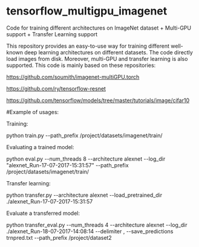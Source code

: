 # tensorflow_multigpu_imagenet
Code for training different architectures on ImageNet dataset + Multi-GPU support + Transfer Learning support

This repository provides an easy-to-use way for training different well-known deep learning architectures on different datasets.
The code directly load images from disk. Moreover, multi-GPU and transfer learning is also supported.
This code is mainly based on these repositories:

https://github.com/soumith/imagenet-multiGPU.torch

https://github.com/ry/tensorflow-resnet

https://github.com/tensorflow/models/tree/master/tutorials/image/cifar10



#Example of usages:

Training:

python train.py --path_prefix /project/datasets/imagenet/train/

Evaluating a trained model:

python eval.py --num_threads 8 --architecture alexnet --log_dir "alexnet_Run-17-07-2017-15:31:57" --path_prefix /project/datasets/imagenet/train/

Transfer learning:

python transfer.py --architecture alexnet --load_pretrained_dir ./alexnet_Run-17-07-2017-15:31:57

Evaluate a transferred model:

python transfer_eval.py --num_threads 4 --architecture alexnet  --log_dir ./alexnet_Run-18-07-2017-14:08:14 --delimiter , --save_predictions trnpred.txt --path_prefix /project/dataset2
